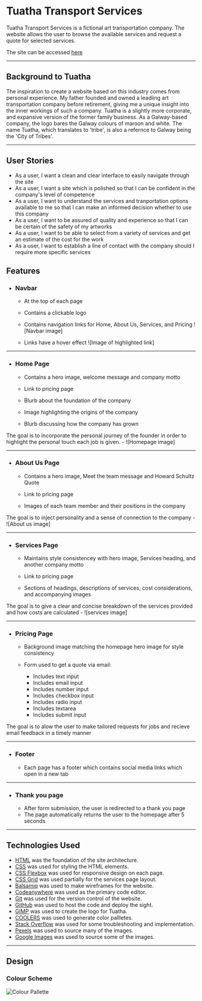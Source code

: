 # Tuatha Transport Services

Tuatha Transport Services is a fictional art transportation company. The website allows the user to browse the available services and request a quote for selected services.

The site can be accessed [here](https://endamagennis.github.io/tuatha_transport/index.html)

---
## Background to Tuatha

The inspiration to create a website based on this industry comes from personal experience. My father founded and owned a leadiing art transportation company before retirement,
giving me a unique insight into the inner workings of such a company. Tuatha is a slightly more corporate, and expansive version of the former family business. As a Galway-based company,
the logo bares the Galway colours of maroon and white. The name Tuatha, which translates to 'tribe', is also a refernce to Galway being the 'City of Tribes'.

---
## User Stories

* As a user, I want a clean and clear interface to easily navigate through the site
* As a user, I want a site which is polished so that I can be confident in the company's level of competence
* As a user, I want to understand the services and tranportation options available to me so that I can make an informed decision whether to use this company
* As a user, I want to be assured of quality and experience so that I can be certain of the safety of my artworks
* As a user, I want to be able to select from a variety of services and get an estimate of the cost for the work
* As a user, I want to establish a line of contact with the company should I require more specific services

## Features

+ ### Navbar
    - At the top of each page

    - Contains a clickable logo 

    - Contains navigation links for Home, About Us, Services, and Pricing
    ![Navbar image]
    
    - Links have a hover effect
    ![Image of highlighted link]
    
--- 
+ ### Home Page

    - Contains a hero image, welcome message and company motto
    
    - Link to pricing page
    
    - Blurb about the foundation of the company
    
    - Image highlighting the origins of the company
    
    - Blurb discussing how the company has grown

The goal is to incorporate the personal journey of the founder in order to highlight the personal touch each job is given.
    - ![Homepage image]
    
--- 
+ ### About Us Page

    - Contains a hero image, Meet the team message and Howard Schultz Quote
    
    - Link to pricing page
    
    - Images of each team member and their positions in the company

The goal is to inject personality and a sense of connection to the company
    - ![About us image]
    
---
+ ### Services Page
 
    - Maintains style consistencey with hero image, Services heading, and another company motto
    
    - Link to pricing page
    
    - Sections of headings, descriptions of services, cost considerations, and accompanying images

The goal is to give a clear and concise breakdown of the services provided and how costs are calculated
    - ![services image]
    
---
+ ### Pricing Page

    - Background image matching the homepage hero image for style consistency
    
    - Form used to get a quote via email:
        
        * Includes text input
        * Includes email input
        * Includes number input
        * Includes checkbox input
        * Includes radio input
        * Includes textarea
        * Includes submit input   

The goal is to alow the user to make tailored requests for jobs and recieve email feedback in a timely manner

--- 
+ ### Footer

    - Each page has a footer which contains social media links which open in a new tab

--- 
+ ### Thank you page

    - After form submission, the user is redirected to a thank you page
    - The page automatically returns the user to the homepage after 5 seconds

--- 
## Technologies Used

- [HTML](https://developer.mozilla.org/en-US/docs/Web/HTML) was the foundation of the site architecture.
- [CSS](https://developer.mozilla.org/en-US/docs/Web/css) was used for styling the HTML elements.
- [CSS Flexbox](https://developer.mozilla.org/en-US/docs/Learn/CSS/CSS_layout/Flexbox) was used for responsive design on each page.
- [CSS Grid](https://developer.mozilla.org/en-US/docs/Web/CSS/grid) was used partially for the services page layout.
- [Balsamiq](https://balsamiq.com/) was used to make wireframes for the website.
- [Codeanywhere](https://app.codeanywhere.com/) was used as the primary code editor.
- [Git](https://git-scm.com/) was used for the version control of the website.
- [GitHub](https://github.com/) was used to host the code and deploy the sight.
- [GIMP](https://www.gimp.org/) was used to create the logo for Tuatha.
- [COOLERS](https://coolors.co/) was used to generate color pallletes.
- [Stack Overflow](https://stackoverflow.com/) was used for some troubleshooting and implementation.
- [Pexels](https://www.pexels.com/) was used to source many of the images.
- [Google Images](https://www.google.com/imghp?hl=EN) was used to source some of the images.

--- 
## Design

### Colour Scheme
![Colour Pallette](documentation/color-schemes/warm-tones)
